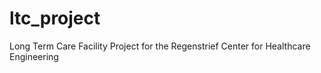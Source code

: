 # ltc_project
Long Term Care Facility Project for the Regenstrief Center for Healthcare Engineering
